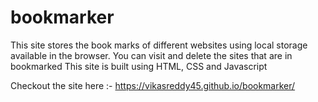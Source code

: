 # bookmarker

This site stores the book marks of different websites using local storage available in the browser.
You can visit and delete the sites that are in bookmarked
This site is built using HTML, CSS and Javascript 


Checkout the site here :- https://vikasreddy45.github.io/bookmarker/
